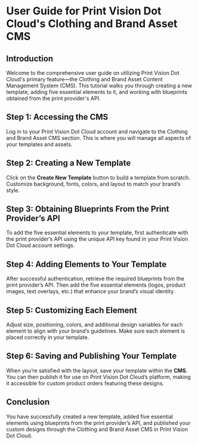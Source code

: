 # User Guide for Print Vision Dot Cloud's Clothing and Brand Asset CMS

## Introduction
Welcome to the comprehensive user guide on utilizing Print Vision Dot Cloud's primary feature—the Clothing and Brand Asset Content Management System (CMS). This tutorial walks you through creating a new template, adding five essential elements to it, and working with blueprints obtained from the print provider's API.

## Step 1: Accessing the CMS
Log in to your Print Vision Dot Cloud account and navigate to the Clothing and Brand Asset CMS section. This is where you will manage all aspects of your templates and assets.

## Step 2: Creating a New Template
Click on the **Create New Template** button to build a template from scratch. Customize background, fonts, colors, and layout to match your brand’s style.

## Step 3: Obtaining Blueprints From the Print Provider’s API
To add the five essential elements to your template, first authenticate with the print provider’s API using the unique API key found in your Print Vision Dot Cloud account settings.

## Step 4: Adding Elements to Your Template
After successful authentication, retrieve the required blueprints from the print provider’s API. Then add the five essential elements (logos, product images, text overlays, etc.) that enhance your brand’s visual identity.

## Step 5: Customizing Each Element
Adjust size, positioning, colors, and additional design variables for each element to align with your brand’s guidelines. Make sure each element is placed correctly in your template.

## Step 6: Saving and Publishing Your Template
When you’re satisfied with the layout, save your template within the **CMS**. You can then publish it for use on Print Vision Dot Cloud’s platform, making it accessible for custom product orders featuring these designs.

## Conclusion
You have successfully created a new template, added five essential elements using blueprints from the print provider’s API, and published your custom designs through the Clothing and Brand Asset CMS in Print Vision Dot Cloud.